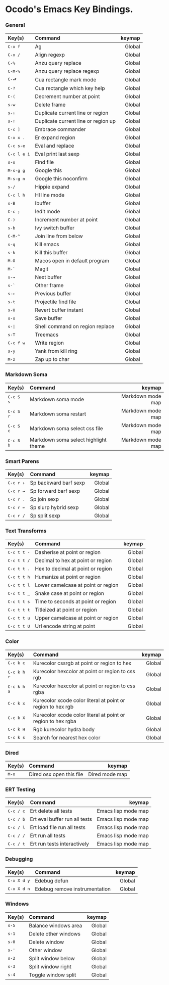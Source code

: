 # Ocodo's Emacs Key Bindings.

### General

| Key(s)  | Command | keymap  |
|:--------|:--------|--------:|
| <kbd>C-x f</kbd> | Ag | Global |
| <kbd>C-x /</kbd> | Align regexp | Global |
| <kbd>C-%</kbd> | Anzu query replace | Global |
| <kbd>C-M-%</kbd> | Anzu query replace regexp | Global |
| <kbd>C-⮐</kbd> | Cua rectangle mark mode | Global |
| <kbd>C-?</kbd> | Cua rectangle which key help | Global |
| <kbd>C-(</kbd> | Decrement number at point | Global |
| <kbd>s-w</kbd> | Delete frame | Global |
| <kbd>s-↓</kbd> | Duplicate current line or region | Global |
| <kbd>s-↑</kbd> | Duplicate current line or region up | Global |
| <kbd>C-c ]</kbd> | Embrace commander | Global |
| <kbd>C-x x .</kbd> | Er expand region | Global |
| <kbd>C-c s-e</kbd> | Eval and replace | Global |
| <kbd>C-c l e i</kbd> | Eval print last sexp | Global |
| <kbd>s-o</kbd> | Find file | Global |
| <kbd>M-s-g g</kbd> | Google this | Global |
| <kbd>M-s-g n</kbd> | Google this noconfirm | Global |
| <kbd>s-/</kbd> | Hippie expand | Global |
| <kbd>C-c l h</kbd> | Hl line mode | Global |
| <kbd>s-B</kbd> | Ibuffer | Global |
| <kbd>C-c ;</kbd> | Iedit mode | Global |
| <kbd>C-)</kbd> | Increment number at point | Global |
| <kbd>s-b</kbd> | Ivy switch buffer | Global |
| <kbd>C-M-^</kbd> | Join line from below | Global |
| <kbd>s-q</kbd> | Kill emacs | Global |
| <kbd>s-k</kbd> | Kill this buffer | Global |
| <kbd>M-O</kbd> | Macos open in default program | Global |
| <kbd>M-`</kbd> | Magit | Global |
| <kbd>s-→</kbd> | Next buffer | Global |
| <kbd>s-`</kbd> | Other frame | Global |
| <kbd>s-←</kbd> | Previous buffer | Global |
| <kbd>s-t</kbd> | Projectile find file | Global |
| <kbd>s-U</kbd> | Revert buffer instant | Global |
| <kbd>s-s</kbd> | Save buffer | Global |
| <kbd>s-\|</kbd> | Shell command on region replace | Global |
| <kbd>s-T</kbd> | Treemacs | Global |
| <kbd>C-c f w</kbd> | Write region | Global |
| <kbd>s-y</kbd> | Yank from kill ring | Global |
| <kbd>M-z</kbd> | Zap up to char | Global |

### Markdown Soma

| Key(s)  | Command | keymap  |
|:--------|:--------|--------:|
| <kbd>C-c S s</kbd> | Markdown soma mode | Markdown mode map |
| <kbd>C-c S r</kbd> | Markdown soma restart | Markdown mode map |
| <kbd>C-c S c</kbd> | Markdown soma select css file | Markdown mode map |
| <kbd>C-c S h</kbd> | Markdown soma select highlight theme | Markdown mode map |

### Smart Parens

| Key(s)  | Command | keymap  |
|:--------|:--------|--------:|
| <kbd>C-c r ↓</kbd> | Sp backward barf sexp | Global |
| <kbd>C-c r →</kbd> | Sp forward barf sexp | Global |
| <kbd>C-c r .</kbd> | Sp join sexp | Global |
| <kbd>C-c r ←</kbd> | Sp slurp hybrid sexp | Global |
| <kbd>C-c r /</kbd> | Sp split sexp | Global |

### Text Transforms

| Key(s)  | Command | keymap  |
|:--------|:--------|--------:|
| <kbd>C-c t t -</kbd> | Dasherise at point or region | Global |
| <kbd>C-c t t /</kbd> | Decimal to hex at point or region | Global |
| <kbd>C-c t t .</kbd> | Hex to decimal at point or region | Global |
| <kbd>C-c t t h</kbd> | Humanize at point or region | Global |
| <kbd>C-c t t l</kbd> | Lower camelcase at point or region | Global |
| <kbd>C-c t t _</kbd> | Snake case at point or region | Global |
| <kbd>C-c t t s</kbd> | Time to seconds at point or region | Global |
| <kbd>C-c t t t</kbd> | Titleized at point or region | Global |
| <kbd>C-c t t u</kbd> | Upper camelcase at point or region | Global |
| <kbd>C-c t t U</kbd> | Url encode string at point | Global |

### Color

| Key(s)  | Command | keymap  |
|:--------|:--------|--------:|
| <kbd>C-c k c</kbd> | Kurecolor cssrgb at point or region to hex | Global |
| <kbd>C-c k h r</kbd> | Kurecolor hexcolor at point or region to css rgb | Global |
| <kbd>C-c k h a</kbd> | Kurecolor hexcolor at point or region to css rgba | Global |
| <kbd>C-c k x</kbd> | Kurecolor xcode color literal at point or region to hex rgb | Global |
| <kbd>C-c k X</kbd> | Kurecolor xcode color literal at point or region to hex rgba | Global |
| <kbd>C-c k H</kbd> | Rgb kurecolor hydra body | Global |
| <kbd>C-c k s</kbd> | Search for nearest hex color | Global |

### Dired

| Key(s)  | Command | keymap  |
|:--------|:--------|--------:|
| <kbd>M-o</kbd> | Dired osx open this file | Dired mode map |

### ERT Testing

| Key(s)  | Command | keymap  |
|:--------|:--------|--------:|
| <kbd>C-c / c</kbd> | Ert delete all tests | Emacs lisp mode map |
| <kbd>C-c / b</kbd> | Ert eval buffer run all tests | Emacs lisp mode map |
| <kbd>C-c / l</kbd> | Ert load file run all tests | Emacs lisp mode map |
| <kbd>C-c / /</kbd> | Ert run all tests | Emacs lisp mode map |
| <kbd>C-c / t</kbd> | Ert run tests interactively | Emacs lisp mode map |

### Debugging

| Key(s)  | Command | keymap  |
|:--------|:--------|--------:|
| <kbd>C-x X d y</kbd> | Edebug defun | Global |
| <kbd>C-x X d n</kbd> | Edebug remove instrumentation | Global |

### Windows

| Key(s)  | Command | keymap  |
|:--------|:--------|--------:|
| <kbd>s-5</kbd> | Balance windows area | Global |
| <kbd>s-1</kbd> | Delete other windows | Global |
| <kbd>s-0</kbd> | Delete window | Global |
| <kbd>s-'</kbd> | Other window | Global |
| <kbd>s-2</kbd> | Split window below | Global |
| <kbd>s-3</kbd> | Split window right | Global |
| <kbd>s-4</kbd> | Toggle window split | Global |